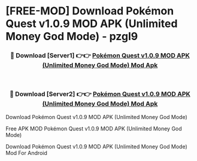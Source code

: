 # [FREE-MOD] Download Pokémon Quest v1.0.9 MOD APK (Unlimited Money God Mode) - pzgl9


<div align="center">
<h3>🔴 Download [Server1] 👉👉 <a href="https://apk-comot.site?title=Pokémon_Quest_v1.0.9_MOD_APK_(Unlimited_Money_God_Mode)">Pokémon Quest v1.0.9 MOD APK (Unlimited Money God Mode) Mod Apk</a></h3><br>

<h3>🔴 Download [Server2] 👉👉 <a href="https://apk-comot.site?title=Pokémon_Quest_v1.0.9_MOD_APK_(Unlimited_Money_God_Mode)">Pokémon Quest v1.0.9 MOD APK (Unlimited Money God Mode) Mod Apk</a></h3>
</div>



Download Pokémon Quest v1.0.9 MOD APK (Unlimited Money God Mode) 

Free APK MOD Pokémon Quest v1.0.9 MOD APK (Unlimited Money God Mode) 

Download Pokémon Quest v1.0.9 MOD APK (Unlimited Money God Mode) Mod For Android
